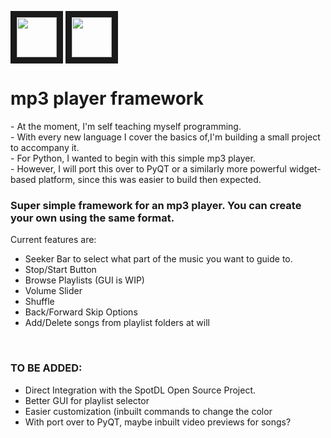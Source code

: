 <p>
<img src="https://cdn.iconscout.com/icon/free/png-256/free-python-2-226051.png" width="64" height="64" border="10"/>
<img src="https://art.pixilart.com/thumb/sr2fd991d83f884.png" width="64" height="64" border="10"/>
</p>
<h1>
mp3 player framework
</h1>
 <p>
  - At the moment, I'm self teaching myself programming. <br>
  - With every new language I cover the basics of,I'm building a small project to accompany it. <br>
  - For Python, I wanted to begin with this simple mp3 player. <br>
  - However, I will port this over to PyQT or a similarly more powerful widget-based platform, since this was easier to 
    build then expected. 
 </p>
 </h1>
  <h3>Super simple framework for an mp3 player. You can create your own using the same format.</h3>
  Current features are:
    <ul>
    <li>Seeker Bar to select what part of the music you want to guide to.</li>
    <li>Stop/Start Button</li>
    <li>Browse Playlists (GUI is WIP)</li>
    <li>Volume Slider</li>
    <li>Shuffle</li>
    <li>Back/Forward Skip Options</li>
    <li>Add/Delete songs from playlist folders at will</li>
    </ul>
    <br>
     <h3>TO BE ADDED:</h3>
    <ul>
     <li> Direct Integration with the SpotDL Open Source Project.</li>
     <li> Better GUI for playlist selector</li>
     <li> Easier customization (inbuilt commands to change the color</li>
     <li> With port over to PyQT, maybe inbuilt video previews for songs?</li>
    </ul>

